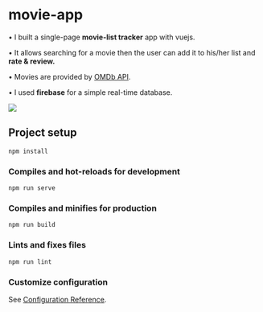 # movie-app

• I built a single-page **movie-list tracker** app with vuejs.

• It allows searching for a movie then the user can add it to his/her list and **rate & review.**

• Movies are provided by [OMDb API](http://www.omdbapi.com/).

• I used **firebase** for a simple real-time database.


![](recording.gif)

## Project setup

```
npm install
```

### Compiles and hot-reloads for development

```
npm run serve
```

### Compiles and minifies for production

```
npm run build
```

### Lints and fixes files

```
npm run lint
```

### Customize configuration

See [Configuration Reference](https://cli.vuejs.org/config/).
